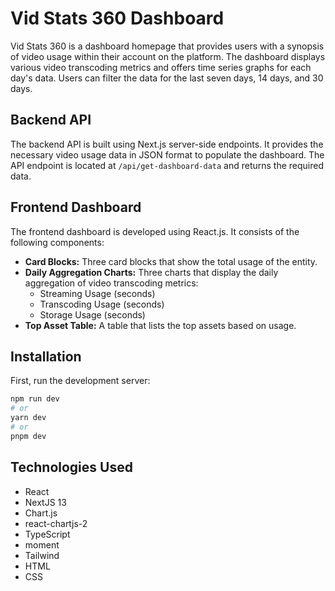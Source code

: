 # Vid Stats 360 Dashboard

Vid Stats 360 is a dashboard homepage that provides users with a synopsis of video usage within their account on the platform. The dashboard displays various video transcoding metrics and offers time series graphs for each day's data. Users can filter the data for the last seven days, 14 days, and 30 days.

## Backend API

The backend API is built using Next.js server-side endpoints. It provides the necessary video usage data in JSON format to populate the dashboard. The API endpoint is located at `/api/get-dashboard-data` and returns the required data.

## Frontend Dashboard

The frontend dashboard is developed using React.js. It consists of the following components:

- **Card Blocks:** Three card blocks that show the total usage of the entity.
- **Daily Aggregation Charts:** Three charts that display the daily aggregation of video transcoding metrics:
  - Streaming Usage (seconds)
  - Transcoding Usage (seconds)
  - Storage Usage (seconds)
- **Top Asset Table:** A table that lists the top assets based on usage.

## Installation
First, run the development server:

```bash
npm run dev
# or
yarn dev
# or
pnpm dev
```
## Technologies Used

- React
- NextJS 13
- Chart.js
- react-chartjs-2
- TypeScript
- moment
- Tailwind
- HTML
- CSS